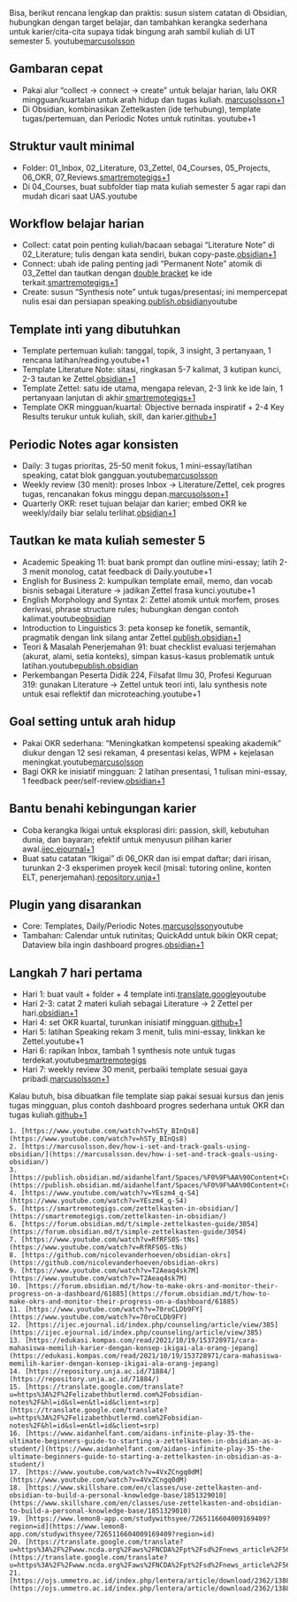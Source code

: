 Bisa, berikut rencana lengkap dan praktis: susun sistem catatan di Obsidian, hubungkan dengan target belajar, dan tambahkan kerangka sederhana untuk karier/cita-cita supaya tidak bingung arah sambil kuliah di UT semester 5. youtube[marcusolsson](https://marcusolsson.dev/how-i-set-and-track-goals-using-obsidian/)

## Gambaran cepat

- Pakai alur “collect → connect → create” untuk belajar harian, lalu OKR mingguan/kuartalan untuk arah hidup dan tugas kuliah. [marcusolsson+1](https://marcusolsson.dev/how-i-set-and-track-goals-using-obsidian/)
- Di Obsidian, kombinasikan Zettelkasten (ide terhubung), template tugas/pertemuan, dan Periodic Notes untuk rutinitas. youtube+1

## Struktur vault minimal

- Folder: 01_Inbox, 02_Literature, 03_Zettel, 04_Courses, 05_Projects, 06_OKR, 07_Reviews.[smartremotegigs+1](https://smartremotegigs.com/zettelkasten-in-obsidian/)
- Di 04_Courses, buat subfolder tiap mata kuliah semester 5 agar rapi dan mudah dicari saat UAS.youtube

## Workflow belajar harian

- Collect: catat poin penting kuliah/bacaan sebagai “Literature Note” di 02_Literature; tulis dengan kata sendiri, bukan copy-paste.[obsidian+1](https://forum.obsidian.md/t/simple-zettelkasten-guide/3054)
- Connect: ubah ide paling penting jadi “Permanent Note” atomik di 03_Zettel dan tautkan dengan [double bracket](double%20bracket) ke ide terkait.[smartremotegigs+1](https://smartremotegigs.com/zettelkasten-in-obsidian/)
- Create: susun “Synthesis note” untuk tugas/presentasi; ini mempercepat nulis esai dan persiapan speaking.[publish.obsidian](https://publish.obsidian.md/aidanhelfant/Spaces/%F0%9F%AA%90Content+Creation/%F0%9F%93%B8YouTube+Videos/The+Ultimate+Beginners+Guide+To+Starting+A+Zettelkasten+In+Obsidian+As+A+Student+Part+1)youtube

## Template inti yang dibutuhkan

- Template pertemuan kuliah: tanggal, topik, 3 insight, 3 pertanyaan, 1 rencana latihan/reading.youtube+1
- Template Literature Note: sitasi, ringkasan 5-7 kalimat, 3 kutipan kunci, 2-3 tautan ke Zettel.[obsidian+1](https://forum.obsidian.md/t/simple-zettelkasten-guide/3054)
- Template Zettel: satu ide utama, mengapa relevan, 2-3 link ke ide lain, 1 pertanyaan lanjutan di akhir.[smartremotegigs+1](https://smartremotegigs.com/zettelkasten-in-obsidian/)
- Template OKR mingguan/kuartal: Objective bernada inspiratif + 2-4 Key Results terukur untuk kuliah, skill, dan karier.[github+1](https://github.com/nicolevanderhoeven/obsidian-okrs)

## Periodic Notes agar konsisten

- Daily: 3 tugas prioritas, 25-50 menit fokus, 1 mini-essay/latihan speaking, catat blok gangguan.youtube[marcusolsson](https://marcusolsson.dev/how-i-set-and-track-goals-using-obsidian/)
- Weekly review (30 menit): proses Inbox → Literature/Zettel, cek progres tugas, rencanakan fokus minggu depan.[marcusolsson+1](https://marcusolsson.dev/how-i-set-and-track-goals-using-obsidian/)
- Quarterly OKR: reset tujuan belajar dan karier; embed OKR ke weekly/daily biar selalu terlihat.[obsidian+1](https://forum.obsidian.md/t/how-to-make-okrs-and-monitor-their-progress-on-a-dashboard/61885)
    

## Tautkan ke mata kuliah semester 5

- Academic Speaking 11: buat bank prompt dan outline mini-essay; latih 2-3 menit monolog, catat feedback di Daily.youtube+1
- English for Business 2: kumpulkan template email, memo, dan vocab bisnis sebagai Literature → jadikan Zettel frasa kunci.youtube+1
- English Morphology and Syntax 2: Zettel atomik untuk morfem, proses derivasi, phrase structure rules; hubungkan dengan contoh kalimat.youtube[obsidian](https://forum.obsidian.md/t/simple-zettelkasten-guide/3054)
- Introduction to Linguistics 3: peta konsep ke fonetik, semantik, pragmatik dengan link silang antar Zettel.[publish.obsidian+1](https://publish.obsidian.md/aidanhelfant/Spaces/%F0%9F%AA%90Content+Creation/%F0%9F%93%B8YouTube+Videos/The+Ultimate+Beginners+Guide+To+Starting+A+Zettelkasten+In+Obsidian+As+A+Student+Part+1)
- Teori & Masalah Penerjemahan 91: buat checklist evaluasi terjemahan (akurat, alami, setia konteks), simpan kasus-kasus problematik untuk latihan.youtube[publish.obsidian](https://publish.obsidian.md/aidanhelfant/Spaces/%F0%9F%AA%90Content+Creation/%F0%9F%93%B8YouTube+Videos/The+Ultimate+Beginners+Guide+To+Starting+A+Zettelkasten+In+Obsidian+As+A+Student+Part+1)
- Perkembangan Peserta Didik 224, Filsafat Ilmu 30, Profesi Keguruan 319: gunakan Literature → Zettel untuk teori inti, lalu synthesis note untuk esai reflektif dan microteaching.youtube+1

## Goal setting untuk arah hidup

- Pakai OKR sederhana: “Meningkatkan kompetensi speaking akademik” diukur dengan 12 sesi rekaman, 4 presentasi kelas, WPM + kejelasan meningkat.youtube[marcusolsson](https://marcusolsson.dev/how-i-set-and-track-goals-using-obsidian/)
- Bagi OKR ke inisiatif mingguan: 2 latihan presentasi, 1 tulisan mini-essay, 1 feedback peer/self-review.[obsidian+1](https://forum.obsidian.md/t/how-to-make-okrs-and-monitor-their-progress-on-a-dashboard/61885)

## Bantu benahi kebingungan karier

- Coba kerangka Ikigai untuk eksplorasi diri: passion, skill, kebutuhan dunia, dan bayaran; efektif untuk menyusun pilihan karier awal.[ijec.ejournal+1](https://ijec.ejournal.id/index.php/counseling/article/view/385)
- Buat satu catatan “Ikigai” di 06_OKR dan isi empat daftar; dari irisan, turunkan 2-3 eksperimen proyek kecil (misal: tutoring online, konten ELT, penerjemahan).[repository.unja+1](https://repository.unja.ac.id/71884/)

## Plugin yang disarankan

- Core: Templates, Daily/Periodic Notes.[marcusolsson](https://marcusolsson.dev/how-i-set-and-track-goals-using-obsidian/)youtube
- Tambahan: Calendar untuk rutinitas; QuickAdd untuk bikin OKR cepat; Dataview bila ingin dashboard progres.[obsidian+1](https://forum.obsidian.md/t/how-to-make-okrs-and-monitor-their-progress-on-a-dashboard/61885)


## Langkah 7 hari pertama

- Hari 1: buat vault + folder + 4 template inti.[translate.google](https://translate.google.com/translate?u=https%3A%2F%2Felizabethbutlermd.com%2Fobsidian-notes%2F&hl=id&sl=en&tl=id&client=srp)youtube
- Hari 2-3: catat 2 materi kuliah sebagai Literature → 2 Zettel per hari.[obsidian+1](https://forum.obsidian.md/t/simple-zettelkasten-guide/3054)
- Hari 4: set OKR kuartal, turunkan inisiatif mingguan.[github+1](https://github.com/nicolevanderhoeven/obsidian-okrs)
- Hari 5: latihan Speaking rekam 3 menit, tulis mini-essay, linkkan ke Zettel.youtube+1
- Hari 6: rapikan Inbox, tambah 1 synthesis note untuk tugas terdekat.youtube[smartremotegigs](https://smartremotegigs.com/zettelkasten-in-obsidian/)
- Hari 7: weekly review 30 menit, perbaiki template sesuai gaya pribadi.[marcusolsson+1](https://marcusolsson.dev/how-i-set-and-track-goals-using-obsidian/)

Kalau butuh, bisa dibuatkan file template siap pakai sesuai kursus dan jenis tugas mingguan, plus contoh dashboard progres sederhana untuk OKR dan tugas kuliah.[github+1](https://github.com/nicolevanderhoeven/obsidian-okrs)

```
1. [https://www.youtube.com/watch?v=hSTy_BInQs8](https://www.youtube.com/watch?v=hSTy_BInQs8)
2. [https://marcusolsson.dev/how-i-set-and-track-goals-using-obsidian/](https://marcusolsson.dev/how-i-set-and-track-goals-using-obsidian/)
3. [https://publish.obsidian.md/aidanhelfant/Spaces/%F0%9F%AA%90Content+Creation/%F0%9F%93%B8YouTube+Videos/The+Ultimate+Beginners+Guide+To+Starting+A+Zettelkasten+In+Obsidian+As+A+Student+Part+1](https://publish.obsidian.md/aidanhelfant/Spaces/%F0%9F%AA%90Content+Creation/%F0%9F%93%B8YouTube+Videos/The+Ultimate+Beginners+Guide+To+Starting+A+Zettelkasten+In+Obsidian+As+A+Student+Part+1)
4. [https://www.youtube.com/watch?v=YEszm4_q-S4](https://www.youtube.com/watch?v=YEszm4_q-S4)
5. [https://smartremotegigs.com/zettelkasten-in-obsidian/](https://smartremotegigs.com/zettelkasten-in-obsidian/)
6. [https://forum.obsidian.md/t/simple-zettelkasten-guide/3054](https://forum.obsidian.md/t/simple-zettelkasten-guide/3054)
7. [https://www.youtube.com/watch?v=RfRFS0S-tNs](https://www.youtube.com/watch?v=RfRFS0S-tNs)
8. [https://github.com/nicolevanderhoeven/obsidian-okrs](https://github.com/nicolevanderhoeven/obsidian-okrs)
9. [https://www.youtube.com/watch?v=T2Aeaq4sk7M](https://www.youtube.com/watch?v=T2Aeaq4sk7M)
10. [https://forum.obsidian.md/t/how-to-make-okrs-and-monitor-their-progress-on-a-dashboard/61885](https://forum.obsidian.md/t/how-to-make-okrs-and-monitor-their-progress-on-a-dashboard/61885)
11. [https://www.youtube.com/watch?v=70roCLDb9FY](https://www.youtube.com/watch?v=70roCLDb9FY)
12. [https://ijec.ejournal.id/index.php/counseling/article/view/385](https://ijec.ejournal.id/index.php/counseling/article/view/385)
13. [https://edukasi.kompas.com/read/2021/10/19/153728971/cara-mahasiswa-memilih-karier-dengan-konsep-ikigai-ala-orang-jepang](https://edukasi.kompas.com/read/2021/10/19/153728971/cara-mahasiswa-memilih-karier-dengan-konsep-ikigai-ala-orang-jepang)
14. [https://repository.unja.ac.id/71884/](https://repository.unja.ac.id/71884/)
15. [https://translate.google.com/translate?u=https%3A%2F%2Felizabethbutlermd.com%2Fobsidian-notes%2F&hl=id&sl=en&tl=id&client=srp](https://translate.google.com/translate?u=https%3A%2F%2Felizabethbutlermd.com%2Fobsidian-notes%2F&hl=id&sl=en&tl=id&client=srp)
16. [https://www.aidanhelfant.com/aidans-infinite-play-35-the-ultimate-beginners-guide-to-starting-a-zettelkasten-in-obsidian-as-a-student/](https://www.aidanhelfant.com/aidans-infinite-play-35-the-ultimate-beginners-guide-to-starting-a-zettelkasten-in-obsidian-as-a-student/)
17. [https://www.youtube.com/watch?v=4VxZCngq0dM](https://www.youtube.com/watch?v=4VxZCngq0dM)
18. [https://www.skillshare.com/en/classes/use-zettelkasten-and-obsidian-to-build-a-personal-knowledge-base/1851329010](https://www.skillshare.com/en/classes/use-zettelkasten-and-obsidian-to-build-a-personal-knowledge-base/1851329010)
19. [https://www.lemon8-app.com/studywithsyee/7265116604009169409?region=id](https://www.lemon8-app.com/studywithsyee/7265116604009169409?region=id)
20. [https://translate.google.com/translate?u=https%3A%2F%2Fwww.ncda.org%2Faws%2FNCDA%2Fpt%2Fsd%2Fnews_article%2F568838%2F_PARENT%2FCC_layout_details%2Ffalse&hl=id&sl=en&tl=id&client=srp](https://translate.google.com/translate?u=https%3A%2F%2Fwww.ncda.org%2Faws%2FNCDA%2Fpt%2Fsd%2Fnews_article%2F568838%2F_PARENT%2FCC_layout_details%2Ffalse&hl=id&sl=en&tl=id&client=srp)
21. [https://ojs.ummetro.ac.id/index.php/lentera/article/download/2362/1388](https://ojs.ummetro.ac.id/index.php/lentera/article/download/2362/1388)
```
